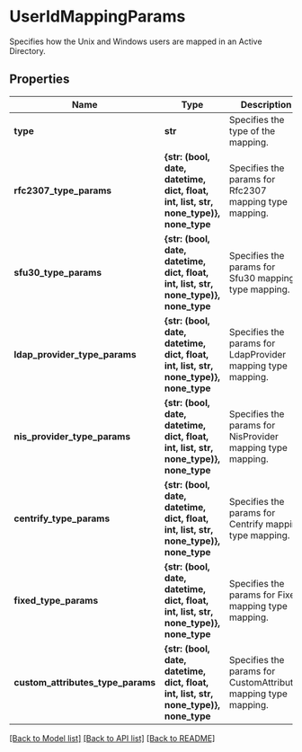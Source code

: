 # UserIdMappingParams

Specifies how the Unix and Windows users are mapped in an Active Directory.

## Properties
Name | Type | Description | Notes
------------ | ------------- | ------------- | -------------
**type** | **str** | Specifies the type of the mapping. | 
**rfc2307_type_params** | **{str: (bool, date, datetime, dict, float, int, list, str, none_type)}, none_type** | Specifies the params for Rfc2307 mapping type mapping. | [optional] 
**sfu30_type_params** | **{str: (bool, date, datetime, dict, float, int, list, str, none_type)}, none_type** | Specifies the params for Sfu30 mapping type mapping. | [optional] 
**ldap_provider_type_params** | **{str: (bool, date, datetime, dict, float, int, list, str, none_type)}, none_type** | Specifies the params for LdapProvider mapping type mapping. | [optional] 
**nis_provider_type_params** | **{str: (bool, date, datetime, dict, float, int, list, str, none_type)}, none_type** | Specifies the params for NisProvider mapping type mapping. | [optional] 
**centrify_type_params** | **{str: (bool, date, datetime, dict, float, int, list, str, none_type)}, none_type** | Specifies the params for Centrify mapping type mapping. | [optional] 
**fixed_type_params** | **{str: (bool, date, datetime, dict, float, int, list, str, none_type)}, none_type** | Specifies the params for Fixed mapping type mapping. | [optional] 
**custom_attributes_type_params** | **{str: (bool, date, datetime, dict, float, int, list, str, none_type)}, none_type** | Specifies the params for CustomAttributes mapping type mapping. | [optional] 

[[Back to Model list]](../README.md#documentation-for-models) [[Back to API list]](../README.md#documentation-for-api-endpoints) [[Back to README]](../README.md)


